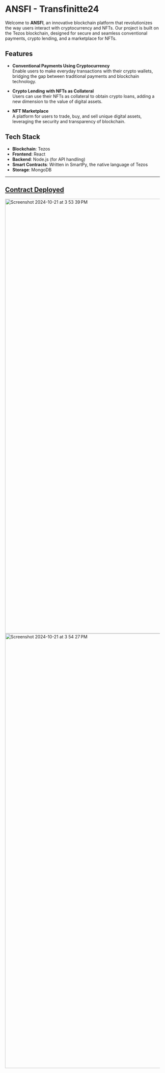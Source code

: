 # ANSFI - Transfinitte24

Welcome to **ANSFI**, an innovative blockchain platform that revolutionizes the way users interact with cryptocurrency and NFTs. Our project is built on the Tezos blockchain, designed for secure and seamless conventional payments, crypto lending, and a marketplace for NFTs.

## Features

- **Conventional Payments Using Cryptocurrency**  
  Enable users to make everyday transactions with their crypto wallets, bridging the gap between traditional payments and blockchain technology.

- **Crypto Lending with NFTs as Collateral**  
  Users can use their NFTs as collateral to obtain crypto loans, adding a new dimension to the value of digital assets.

- **NFT Marketplace**  
  A platform for users to trade, buy, and sell unique digital assets, leveraging the security and transparency of blockchain.

## Tech Stack

- **Blockchain**: Tezos  
- **Frontend**: React  
- **Backend**: Node.js (for API handling)  
- **Smart Contracts**: Written in SmartPy, the native language of Tezos  
- **Storage**: MongoDB

---
## [Contract Deployed](https://github.com/sarthakNITT/Transfinite24/tree/main/contract)

<img width="1413" alt="Screenshot 2024-10-21 at 3 53 39 PM" src="https://github.com/user-attachments/assets/a01d7c0e-fd58-428a-a790-0a2bacf4a354">
<img width="1413" alt="Screenshot 2024-10-21 at 3 54 27 PM" src="https://github.com/user-attachments/assets/14ea065a-d01a-43b8-865b-973a94b69b6a">
